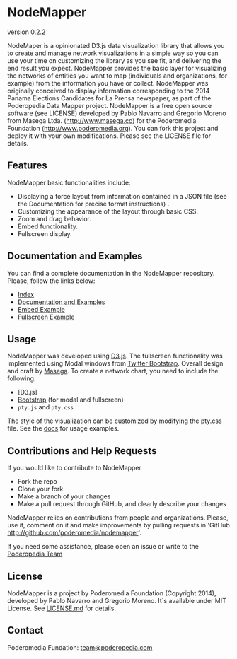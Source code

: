 # NodeMapper
version 0.2.2

NodeMaper is a opinionated D3.js data visualization library that allows you to create and manage network visualizations in a simple way so you can use your time on customizing the library as you see fit, and delivering the end result you expect. NodeMapper provides the basic layer for visualizing the networks of entities you want to map (individuals and organizations, for example) from the information you have or collect. 
NodeMapper was originally conceived to display information corresponding to the 2014 Panama Elections Candidates for La Prensa newspaper, as part of the Poderopedia Data Mapper project. NodeMapper is a free open source software (see LICENSE) developed by Pablo Navarro and Gregorio Moreno from Masega Ltda. (http://www.masega.co) for the Poderomedia Foundation (http://www.poderomedia.org). You can fork this project and deploy it with your own modifications. Please see the LICENSE file for details.

## Features

NodeMapper basic functionalities include:

- Displaying a force layout from information contained in a JSON file (see the Documentation for precise format instructions) .
- Customizing the appearance of the layout through basic CSS.
- Zoom and drag behavior.
- Embed functionality.
- Fullscreen display.

## Documentation and Examples

You can find a complete documentation in the NodeMapper repository. Please, follow the links below:

- [Index](http://poderopedia.github.io/panama-network)
- [Documentation and Examples](http://poderopedia.github.io/panama-network/docs)
- [Embed Example](http://poderopedia.github.io/panama-network/pages/embed-demo)
- [Fullscreen Example](http://poderopedia.github.io/panama-network/pages/fullscreen-demo)

## Usage

NodeMapper was developed using  [D3.js](http://d3js.org/). The fullscreen functionality was implemented using Modal windows from [Twitter Bootstrap](http://getbootstrap.com). Overall design and craft by [Masega](http://www.masega.co). To create a network chart, you need to include the following:

- [D3.js]
- [Bootstrap](http://getbootstrap.com) (for modal and fullscreen)
- `pty.js` and `pty.css`

The style of the visualization can be customized by modifying the pty.css file. See the [docs](http://poderopedia.github.io/panama-network/docs) for usage examples.

## Contributions and Help Requests

If you would like to contribute to NodeMapper 

* Fork the repo
* Clone your fork
* Make a branch of your changes
* Make a pull request through GitHub, and clearly describe your changes

NodeMapper relies on contributions from people and organizations. Please, use it, comment on it and make improvements by pulling requests in 'GitHub <http://github.com/poderomedia/nodemapper>'.

If you need some assistance, please open an issue or write to the [Poderopedia Team](team@poderopedia.com)

## License

NodeMapper is a project by Poderomedia Foundation (Copyright 2014), developed by Pablo Navarro and Gregorio Moreno. It`s available under MIT License. See [LICENSE.md](LICENSE.md) for details.

## Contact

Poderomedia Fundation: team@poderopedia.com
